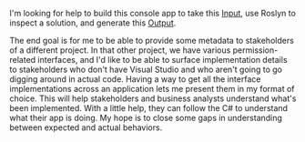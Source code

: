 I'm looking for help to build this console app to take this [Input](https://github.com/adamfoneil/RoslynScraper/blob/master/RoslynScraper/Models/Input.cs), use Roslyn to inspect a solution, and generate this [Output](https://github.com/adamfoneil/RoslynScraper/blob/master/RoslynScraper/Models/Output.cs).

The end goal is for me to be able to provide some metadata to stakeholders of a different project. In that other project, we have various permission-related interfaces, and I'd like to be able to surface implementation details to stakeholders who don't have Visual Studio and who aren't going to go digging around in actual code. Having a way to get all the interface implementations across an application lets me present them in my format of choice. This will help stakeholders and business analysts understand what's been implemented. With a little help, they can follow the C# to understand what their app is doing. My hope is to close some gaps in understanding between expected and actual behaviors.
